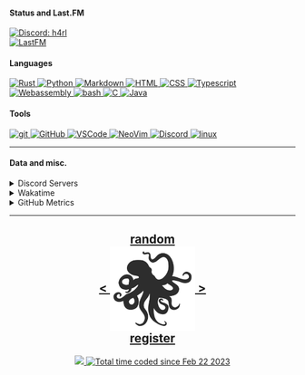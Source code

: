 <!---
h4rldev/h4rldev is a ✨ special ✨ repository because its `README.md` (this file) appears on your GitHub profile.
You can click the Preview link to take a look at your changes.
--->

<h4> Status and Last.FM </h4>
<a href="https://discord.com/users/275689969601871882">
    <img src="https://discord.c99.nl/widget/theme-4/275689969601871882.png"
    alt="Discord: h4rl" />
</a>
    <br>
<a href="https://www.last.fm/user/h4rl3h">
    <img src="https://lastfm-recently-played.vercel.app/api?user=h4rl3h&count=1" alt="LastFM" />
</a>

<h4>Languages </h4>
<a href="https://www.rust-lang.org">
    <img src="https://skillicons.dev/icons?i=rust" alt="Rust" />
</a>
<a href="https://www.python.org">
    <img src="https://skillicons.dev/icons?i=py" alt="Python" />
</a>
<a href="https://en.wikipedia.org/wiki/Markdown">
    <img src="https://skillicons.dev/icons?i=md" alt="Markdown" />
</a>
<a href="https://developer.mozilla.org/en-US/docs/Web/HTML">
    <img src="https://skillicons.dev/icons?i=html" alt="HTML" />
</a>
<a href="https://developer.mozilla.org/en-US/docs/Web/CSS">
    <img src="https://skillicons.dev/icons?i=css" alt="CSS" />
</a>
<a href="https://www.typescriptlang.org">
    <img src="https://skillicons.dev/icons?i=ts" alt="Typescript" />
</a>
<a href="https://developer.mozilla.org/en-US/docs/WebAssembly">
    <img src="https://skillicons.dev/icons?i=wasm" alt="Webassembly" />
</a>
<a href="https://en.wikipedia.org/wiki/Bash_(Unix_shell)">
    <img src="https://skillicons.dev/icons?i=bash" alt="bash" />
</a>
<a href="https://en.wikipedia.org/wiki/C_(programming_language)">
    <img src="https://skillicons.dev/icons?i=c" alt="C" />
</a>
<a href="https://java.com">
    <img src="https://skillicons.dev/icons?i=java" alt="Java" />
</a>

<h4> Tools </h4>
<a href="https://git-scm.com">
    <img src="https://skillicons.dev/icons?i=git" alt="git" />
</a>
<a href="https://github.com/h4rldev">
    <img src="https://skillicons.dev/icons?i=github" alt="GitHub" />
</a>
<a href="https://github.com/microsoft/vscode">
    <img src="https://skillicons.dev/icons?i=vscode" alt="VSCode" />
</a>
<a href="https://neovim.io">
    <img src="https://skillicons.dev/icons?i=neovim" alt="NeoVim" />
</a>
<a href="https://discord.com/users/275689969601871882">
    <img src="https://skillicons.dev/icons?i=discord" alt="Discord" />
</a>
<a href="https://www.linuxfoundation.org">
    <img src="https://skillicons.dev/icons?i=linux" alt="linux" />
</a>
<hr>

<h4>Data and misc.</h4>
<details>
    <summary>Discord Servers</summary>
    <a href="https://discord.gg/aPdx2aFN5A">
        My discord server!
    </a>
</details>
<details>
    <summary>Wakatime</summary>

<!--START_SECTION:waka-->

```txt
From: 21 February 2023 - To: 04 February 2025

Total Time: 682 hrs 48 mins

Rust              192 hrs 1 min   >>>>>>>==================   27.15 %
C                 142 hrs 22 mins >>>>>====================   20.13 %
Svelte            66 hrs 53 mins  >>=======================   09.46 %
Nix               42 hrs 1 min    >========================   05.94 %
Bash              34 hrs 44 mins  >========================   04.91 %
HTML              27 hrs          >========================   03.82 %
Other             24 hrs 29 mins  >========================   03.46 %
Python            22 hrs 22 mins  >========================   03.16 %
CSS               19 hrs 3 mins   >========================   02.69 %
Markdown          17 hrs 7 mins   >========================   02.42 %
Astro             16 hrs 26 mins  >========================   02.33 %
YAML              12 hrs 18 mins  =========================   01.74 %
TOML              11 hrs 7 mins   =========================   01.57 %
SCSS              9 hrs 36 mins   =========================   01.36 %
JSON              9 hrs 23 mins   =========================   01.33 %
Makefile          8 hrs 50 mins   =========================   01.25 %
JavaScript        7 hrs 44 mins   =========================   01.09 %
Java              6 hrs 53 mins   =========================   00.97 %
Odin              6 hrs 6 mins    =========================   00.86 %
Lua               4 hrs 26 mins   =========================   00.63 %
conf              4 hrs 13 mins   =========================   00.60 %
Docker            4 hrs           =========================   00.57 %
Assembly          1 hr 48 mins    =========================   00.25 %
Text              1 hr 43 mins    =========================   00.24 %
TypeScript        1 hr 28 mins    =========================   00.21 %
sshconfig         1 hr 25 mins    =========================   00.20 %
gitignore         1 hr 4 mins     =========================   00.15 %
INI               1 hr 1 min      =========================   00.14 %
sh                53 mins         =========================   00.12 %
Git Config        50 mins         =========================   00.12 %
Zig               44 mins         =========================   00.11 %
Kotlin            39 mins         =========================   00.09 %
GDScript3         30 mins         =========================   00.07 %
CMake             29 mins         =========================   00.07 %
SQL               29 mins         =========================   00.07 %
Ezhil             27 mins         =========================   00.06 %
XML               26 mins         =========================   00.06 %
Slint             24 mins         =========================   00.06 %
Java Properties   24 mins         =========================   00.06 %
reg               23 mins         =========================   00.06 %
desktop           22 mins         =========================   00.05 %
gitconfig         21 mins         =========================   00.05 %
Emacs Lisp        17 mins         =========================   00.04 %
jsonc             17 mins         =========================   00.04 %
systemd           14 mins         =========================   00.03 %
kdl               10 mins         =========================   00.03 %
TSConfig          8 mins          =========================   00.02 %
bat               8 mins          =========================   00.02 %
Objective-C       7 mins          =========================   00.02 %
Vue.js            7 mins          =========================   00.02 %
Batchfile         5 mins          =========================   00.01 %
PowerShell        4 mins          =========================   00.01 %
udevrules         4 mins          =========================   00.01 %
fstab             2 mins          =========================   00.01 %
ActionScript 3    2 mins          =========================   00.01 %
Roff              1 min           =========================   00.00 %
D                 1 min           =========================   00.00 %
ActionScript      1 min           =========================   00.00 %
fish              1 min           =========================   00.00 %
zsh               1 min           =========================   00.00 %
ca65 assembler    1 min           =========================   00.00 %
gitrebase         0 secs          =========================   00.00 %
netrw             0 secs          =========================   00.00 %
Git               0 secs          =========================   00.00 %
TSQL              0 secs          =========================   00.00 %
Diff              0 secs          =========================   00.00 %
zip               0 secs          =========================   00.00 %
Image (svg)       0 secs          =========================   00.00 %
Desktop file      0 secs          =========================   00.00 %
C++               0 secs          =========================   00.00 %
image_nvim        0 secs          =========================   00.00 %
Tcsh              0 secs          =========================   00.00 %
```

<!--END_SECTION:waka-->

</details>

<details>
    <summary>GitHub Metrics</summary>
    <img src= "./github-metrics.svg">
</details>

<hr>

<h2 align="center">
    <a href=https://octo-ring.com/p/h4rldev/random>
           random
    </a>
    <br>
    <a href="https://octo-ring.com/p/h4rldev/prev">
        <
    </a>
    <a href="https://octo-ring.com/">
        <img align="center" src=".resources/octopus.svg" height="150px" />
    </a>
    <a href="https://octo-ring.com/p/h4rldev/next">
        >
    </a>
    <br>
    <a href="https://octo-ring.com/register">
           register
    </a>
</h2>
<p align="center">
  <a href="https://github.com/h4rldev">
    <img src="https://komarev.com/ghpvc/?username=h4rldev&color=blueviolet&style=flat-square" />
  <a href="https://wakatime.com/@a96ce7fe-c8df-4036-8791-65e6c7bbd3b1">
    <img src="https://wakatime.com/badge/user/a96ce7fe-c8df-4036-8791-65e6c7bbd3b1.svg?style=flat-square" alt="Total time coded since Feb 22 2023" />
  </a>
</p>
